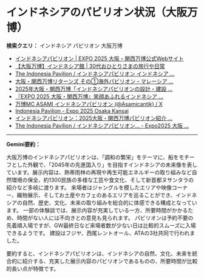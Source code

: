 # インドネシアのパビリオン状況（大阪万博）

**検索クエリ：** インドネシア パビリオン 大阪万博

- [インドネシアパビリオン | EXPO 2025 大阪・関西万博公式Webサイト](https://www.expo2025.or.jp/official-participant/indonesia/)
- [【大阪万博】インドネシア館 | 30代おひとりさまの旅行や日常](https://ameblo.jp/yrk0327/entry-12902904410.html)
- [The Indonesia Pavilion / インドネシアパビリオン インドネシア ...](https://www.instagram.com/p/C6s6GRiu_ZW/)
- [大阪・関西万博リターンズ その①海外パビリオン・マレーシア ...](https://ameblo.jp/mamehana0705/entry-12897501153.html)
- [2025年大阪・関西万博「インドネシアパビリオンの設計・建設 ...](https://www.fujiya-net.co.jp/news/20240501)
- [『EXPO 2025 大阪・関西万博』笑顔あふれるインドネシア ...](https://note.com/yamada_tourist/n/n27bea8822b97)
- [万博MC ASAMI インドネシアパビリオン (@Asamicantik) / X](https://x.com/asamicantik)
- [Indonesia Pavilion - Expo 2025 Osaka Kansai](https://expo2025indonesia.id/)
- [インドネシアパビリオン：2025大阪・関西万博パビリオン紹介 ...](https://www.nippon.com/ja/guide-to-japan/expo2025021/)
- [The Indonesia Pavilion / インドネシアパビリオン... - Expo2025 大阪 ...](https://www.facebook.com/expo2025japan/posts/-the-indonesia-pavilion-%E3%82%A4%E3%83%B3%E3%83%89%E3%83%8D%E3%82%B7%E3%82%A2%E3%83%91%E3%83%93%E3%83%AA%E3%82%AA%E3%83%B3%E3%82%A4%E3%83%B3%E3%83%89%E3%83%8D%E3%82%B7%E3%82%A2%E3%83%91%E3%83%93%E3%83%AA%E3%82%AA%E3%83%B3%E3%81%AF%E8%B1%8A%E3%81%8B%E3%81%AA%E5%8F%AF%E8%83%BD%E6%80%A7%E3%81%A8%E6%98%8E%E3%82%8B%E3%81%84%E6%98%8E%E6%97%A5%E3%81%B8%E3%81%AE%E5%B8%8C%E6%9C%9B%E3%82%92%E7%A7%98%E3%82%81%E3%81%9F%E5%9B%BD%E3%81%A8%E3%81%97%E3%81%A6%E3%81%A0%E3%81%91%E3%81%A7%E3%81%AA%E3%81%8F%E4%B8%96%E7%95%8C%E3%81%AE%E8%AA%BF/748797680759236/)


---

**Gemini要約：**

大阪万博のインドネシアパビリオンは、「調和の繁栄」をテーマに、船をモチーフとした外観で、「2045年の先進国入り」を目指すインドネシアの未来像を表しています。展示内容は、熱帯雨林の再現や再生可能エネルギーの取り組みなど自然環境の保全、約1300民族の多様な工芸や食文化、そして新首都ヌサンタラの紹介など多岐に渡ります。  来場者はジャングルを模したエリアや映像コーナー、織物展示、そしてお土産やカフェのあるエリアを巡ることができ、インドネシアの自然、歴史、文化、未来の取り組みを総合的に体感できる構成となっています。  一部の体験談では、展示内容が充実している一方、所要時間がかかるため、時間がない人には不向きとの意見も見られます。  パビリオンは予約不要の先着順入場ですが、GW最終日など来場者数が少ない日は比較的スムーズに入場できるようです。  建設はフジヤ、西尾レントオール、ATAの3社共同で行われました。


要約すると、インドネシアパビリオンは、インドネシアの自然、文化、未来を統合的に紹介する、充実した展示内容のパビリオンであるものの、所要時間が比較的長い点が特徴です。

